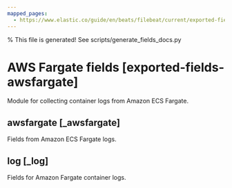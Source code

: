 ```yaml
---
mapped_pages:
  - https://www.elastic.co/guide/en/beats/filebeat/current/exported-fields-awsfargate.html
---
```


% This file is generated! See scripts/generate_fields_docs.py

# AWS Fargate fields [exported-fields-awsfargate]

Module for collecting container logs from Amazon ECS Fargate.

## awsfargate [_awsfargate]

Fields from Amazon ECS Fargate logs.

## log [_log]

Fields for Amazon Fargate container logs.

